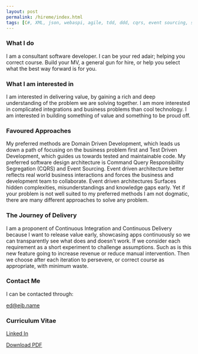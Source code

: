 ```yaml
---
layout: post
permalink: /hireme/index.html
tags: [C#, XML, json, webaspi, agile, tdd, ddd, cqrs, event sourcing, sql, rabbitmq, kanban, javascript, css, html, back office, microservices, windows, .net, unit testing, bdd, postgresql, Swagger, dapper, oracle, nhibernate, AWS, SQS, SqlStreamStore, owin, rx, reactive, continious integration, continious deployment, rest,wcf, svn, tfs, git, github, saas, migration, solid, oauth, atompub, evangelise, insurance, fintech,cloud, leadership, mentoring]
---
```

### What I do

I am a consultant software developer. I can be your red adair; helping you correct course. Build your MV, a general gun for hire, or help you select what the best way forward is for you.

### What I am interested in

I am interested in delivering value, by gaining a rich and deep understanding of the problem we are solving together. I am more interested in complicated integrations and business problems than cool technology. I am interested in building something of value and something to be proud off.

### Favoured Approaches

My preferred methods are Domain Driven Development, which leads us down a path of focusing on the business problem first and Test Driven Development, which guides us towards tested and maintainable code. My preferred software design architecture is Command Query Responsibility Segregation (CQRS) and Event Sourcing. Event driven architecture better reflects real world business interactions and forces the business and development team to collaborate. Event driven architectures Surfaces hidden complexities, misunderstandings and  knowledge gaps early. Yet if your problem is not well suited to my preferred methods I am not dogmatic, there are many different approaches to solve any problem. 

### The Journey of Delivery

I am a proponent of Continuous Integration and Continuous Delivery because I want to release value early, showcasing apps continuously so we can transparently see what does and doesn't work. If we consider each requirement as a short experiment to challenge assumptions. Such as is this new feature going to increase revenue or reduce manual intervention. Then we choose after each iteration to persevere, or correct course as appropriate, with minimum waste.

### Contact Me

I can be contacted through: 

[ed@ejb.name](mailto:ed@ejb.name)

### Curriculum Vitae

[Linked In](https://uk.linkedin.com/in/edwardjblackburn)

[Download PDF](https://drive.google.com/file/d/0By4t-499KA-gOWRnQllHWlhnN00/view?usp=sharing)